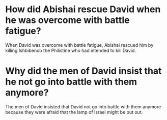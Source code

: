 # How did Abishai rescue David when he was overcome with battle fatigue?

When David was overcome with battle fatigue, Abishai rescued him by killing Ishbibenob the Philistine who had intended to kill David.

# Why did the men of David insist that he not go into battle with them anymore?

The men of David insisted that David not go into battle with them anymore because they were afraid that the lamp of Israel might be put out.
